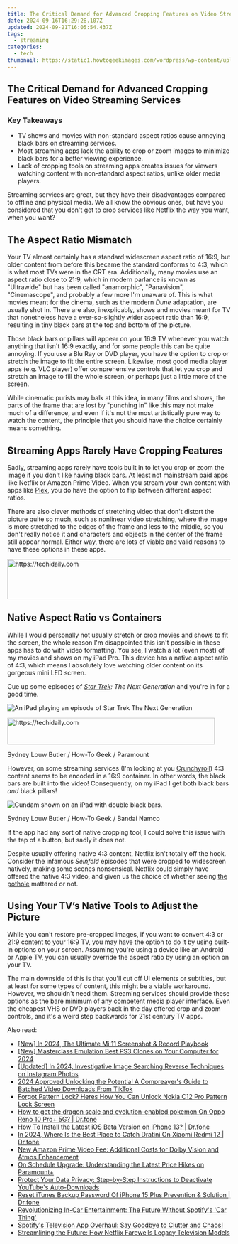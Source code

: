 ```yaml
---
title: The Critical Demand for Advanced Cropping Features on Video Streaming Services
date: 2024-09-16T16:29:28.107Z
updated: 2024-09-21T16:05:54.437Z
tags:
  - streaming
categories:
  - tech
thumbnail: https://static1.howtogeekimages.com/wordpress/wp-content/uploads/2024/05/a-person-watching-tv-with-the-movie-in-a-cropped-region-and-a-crop-icon-in-the-center.jpg
---
```


## The Critical Demand for Advanced Cropping Features on Video Streaming Services

### Key Takeaways

* TV shows and movies with non-standard aspect ratios cause annoying black bars on streaming services.
* Most streaming apps lack the ability to crop or zoom images to minimize black bars for a better viewing experience.
* Lack of cropping tools on streaming apps creates issues for viewers watching content with non-standard aspect ratios, unlike older media players.

 Streaming services are great, but they have their disadvantages compared to offline and physical media. We all know the obvious ones, but have you considered that you don't get to crop services like Netflix the way you want, when you want?

##  The Aspect Ratio Mismatch

 Your TV almost certainly has a standard widescreen aspect ratio of 16:9, but older content from before this became the standard conforms to 4:3, which is what most TVs were in the CRT era. Additionally, many movies use an aspect ratio close to 21:9, which in modern parlance is known as "Ultrawide" but has been called "anamorphic", "Panavision", "Cinemascope", and probably a few more I'm unaware of. This is what movies meant for the cinema, such as the modern _Dune_ adaptation, are usually shot in. There are also, inexplicably, shows and movies meant for TV that nonetheless have a ever-so-slightly wider aspect ratio than 16:9, resulting in tiny black bars at the top and bottom of the picture.

 Those black bars or pillars will appear on your 16:9 TV whenever you watch anything that isn't 16:9 exactly, and for some people this can be quite annoying. If you use a Blu Ray or DVD player, you have the option to crop or stretch the image to fit the entire screen. Likewise, most good media player apps (e.g. VLC player) offer comprehensive controls that let you crop and stretch an image to fill the whole screen, or perhaps just a little more of the screen.

 While cinematic purists may balk at this idea, in many films and shows, the parts of the frame that are lost by "punching in" like this may not make much of a difference, and even if it's not the most artistically pure way to watch the content, the principle that you should have the choice certainly means something.

##  Streaming Apps Rarely Have Cropping Features

 Sadly, streaming apps rarely have tools built in to let you crop or zoom the image if you don't like having black bars. At least not mainstream paid apps like Netflix or Amazon Prime Video. When you stream your own content with apps like [Plex](https://network-issues.techidaily.com/instantly-eradicate-playback-problems/), you do have the option to flip between different aspect ratios.

 There are also clever methods of stretching video that don't distort the picture quite so much, such as nonlinear video stretching, where the image is more stretched to the edges of the frame and less to the middle, so you don't really notice it and characters and objects in the center of the frame still appear normal. Either way, there are lots of viable and valid reasons to have these options in these apps.

<!-- affiliate ads begin -->
<a href="https://aligracehair.sjv.io/c/5597632/2080333/19272" target="_top" id="2080333">
  <img src="//a.impactradius-go.com/display-ad/19272-2080333" border="0" alt="https://techidaily.com" width="728" height="90"/>
</a>
<img height="0" width="0" src="https://aligracehair.sjv.io/i/5597632/2080333/19272" style="position:absolute;visibility:hidden;" border="0" />
<!-- affiliate ads end -->

##  Native Aspect Ratio vs Containers

 While I would personally not usually stretch or crop movies and shows to fit the screen, the whole reason I'm disappointed this isn't possible in these apps has to do with video formatting. You see, I watch a lot (even most) of my movies and shows on my iPad Pro. This device has a native aspect ratio of 4:3, which means I absolutely love watching older content on its gorgeous mini LED screen.

 Cue up some episodes of _[Star Trek](https://some-skills.techidaily.com/summit-of-virtual-reality-resolution-for-2024/): The Next Generation_ and you're in for a good time.

![An iPad playing an episode of Star Trek The Next Generation](https://static1.howtogeekimages.com/wordpress/wp-content/uploads/2024/05/star-trek-tng.jpeg) 

<!-- affiliate ads begin -->
<a href="https://aligracehair.sjv.io/c/5597632/2135404/19272" target="_top" id="2135404">
  <img src="//a.impactradius-go.com/display-ad/19272-2135404" border="0" alt="https://techidaily.com" width="468" height="60"/>
</a>
<img height="0" width="0" src="https://aligracehair.sjv.io/i/5597632/2135404/19272" style="position:absolute;visibility:hidden;" border="0" />
<!-- affiliate ads end -->

Sydney Louw Butler / How-To Geek / Paramount

 However, on some streaming services (I'm looking at you [Crunchyroll](https://fix-guide.techidaily.com/how-to-resolve-samsung-galaxy-s23-fe-screen-not-working-drfone-by-drfone-fix-android-problems-fix-android-problems/)) 4:3 content seems to be encoded in a 16:9 container. In other words, the black bars are built into the video! Consequently, on my iPad I get both black bars _and_ black pillars!

![Gundam shown on an iPad with double black bars.](https://static1.howtogeekimages.com/wordpress/wp-content/uploads/2024/05/gundam.jpeg) 

Sydney Louw Butler / How-To Geek / Bandai Namco

 If the app had any sort of native cropping tool, I could solve this issue with the tap of a button, but sadly it does not.

 Despite usually offering native 4:3 content, Netflix isn't totally off the hook. Consider the infamous _Seinfeld_ episodes that were cropped to widescreen natively, making some scenes nonsensical. Netflix could simply have offered the native 4:3 video, and given us the choice of whether seeing [the pothole](https://www.indiewire.com/features/general/seinfeld-netflix-aspect-ratio-pothole-cropped-1234668934/) mattered or not.

##  Using Your TV’s Native Tools to Adjust the Picture

 While you can't restore pre-cropped images, if you want to convert 4:3 or 21:9 content to your 16:9 TV, you may have the option to do it by using built-in options on your screen. Assuming you're using a device like an Android or Apple TV, you can usually override the aspect ratio by using an option on your TV.

 The main downside of this is that you'll cut off UI elements or subtitles, but at least for some types of content, this might be a viable workaround. However, we shouldn't need them. Streaming services should provide these options as the bare minimum of any competent media player interface. Even the cheapest VHS or DVD players back in the day offered crop and zoom controls, and it's a weird step backwards for 21st century TV apps.

<ins class="adsbygoogle"
     style="display:block"
     data-ad-format="autorelaxed"
     data-ad-client="ca-pub-7571918770474297"
     data-ad-slot="1223367746"></ins>

<ins class="adsbygoogle"
     style="display:block"
     data-ad-client="ca-pub-7571918770474297"
     data-ad-slot="8358498916"
     data-ad-format="auto"
     data-full-width-responsive="true"></ins>

<span class="atpl-alsoreadstyle">Also read:</span>
<div><ul>
<li><a href="https://visual-screen-recording.techidaily.com/new-in-2024-the-ultimate-mi-11-screenshot-and-record-playbook/"><u>[New] In 2024, The Ultimate Mi 11 Screenshot & Record Playbook</u></a></li>
<li><a href="https://screen-recording.techidaily.com/new-masterclass-emulation-best-ps3-clones-on-your-computer-for-2024/"><u>[New] Masterclass Emulation Best PS3 Clones on Your Computer for 2024</u></a></li>
<li><a href="https://instagram-video-files.techidaily.com/updated-in-2024-investigative-image-searching-reverse-techniques-on-instagram-photos/"><u>[Updated] In 2024, Investigative Image Searching Reverse Techniques on Instagram Photos</u></a></li>
<li><a href="https://fox-friendly.techidaily.com/2024-approved-unlocking-the-potential-a-compreayers-guide-to-batched-video-downloads-from-tiktok/"><u>2024 Approved Unlocking the Potential A Compreayer's Guide to Batched Video Downloads From TikTok</u></a></li>
<li><a href="https://easy-unlock-android.techidaily.com/forgot-pattern-lock-heres-how-you-can-unlock-nokia-c12-pro-pattern-lock-screen-by-drfone-android/"><u>Forgot Pattern Lock? Heres How You Can Unlock Nokia C12 Pro Pattern Lock Screen</u></a></li>
<li><a href="https://android-pokemon-go.techidaily.com/how-to-get-the-dragon-scale-and-evolution-enabled-pokemon-on-oppo-reno-10-proplus-5g-drfone-by-drfone-virtual-android/"><u>How to get the dragon scale and evolution-enabled pokemon On Oppo Reno 10 Pro+ 5G? | Dr.fone</u></a></li>
<li><a href="https://blog-min.techidaily.com/how-to-install-the-latest-ios-beta-version-on-iphone-13-drfone-by-drfone-ios-system-repair-ios-system-repair/"><u>How To Install the Latest iOS Beta Version on iPhone 13? | Dr.fone</u></a></li>
<li><a href="https://android-pokemon-go.techidaily.com/in-2024-where-is-the-best-place-to-catch-dratini-on-xiaomi-redmi-12-drfone-by-drfone-virtual-android/"><u>In 2024, Where Is the Best Place to Catch Dratini On Xiaomi Redmi 12 | Dr.fone</u></a></li>
<li><a href="https://media-tips.techidaily.com/new-amazon-prime-video-fee-additional-costs-for-dolby-vision-and-atmos-enhancement/"><u>New Amazon Prime Video Fee: Additional Costs for Dolby Vision and Atmos Enhancement</u></a></li>
<li><a href="https://media-tips.techidaily.com/on-schedule-upgrade-understanding-the-latest-price-hikes-on-paramountplus/"><u>On Schedule Upgrade: Understanding the Latest Price Hikes on Paramount+</u></a></li>
<li><a href="https://media-tips.techidaily.com/protect-your-data-privacy-step-by-step-instructions-to-deactivate-youtubes-auto-downloads/"><u>Protect Your Data Privacy: Step-by-Step Instructions to Deactivate YouTube's Auto-Downloads</u></a></li>
<li><a href="https://iphone-unlock.techidaily.com/reset-itunes-backup-password-of-iphone-15-plus-prevention-and-solution-drfone-by-drfone-ios/"><u>Reset iTunes Backup Password Of iPhone 15 Plus Prevention & Solution | Dr.fone</u></a></li>
<li><a href="https://media-tips.techidaily.com/revolutionizing-in-car-entertainment-the-future-without-spotifys-car-thing/"><u>Revolutionizing In-Car Entertainment: The Future Without Spotify's 'Car Thing'</u></a></li>
<li><a href="https://media-tips.techidaily.com/spotifys-television-app-overhaul-say-goodbye-to-clutter-and-chaos/"><u>Spotify's Television App Overhaul: Say Goodbye to Clutter and Chaos!</u></a></li>
<li><a href="https://media-tips.techidaily.com/streamlining-the-future-how-netflix-farewells-legacy-television-models/"><u>Streamlining the Future: How Netflix Farewells Legacy Television Models</u></a></li>
</ul></div>

